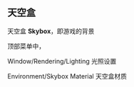 ## 天空盒

天空盒 **Skybox**，即游戏的背景

顶部菜单中，

Window/Rendering/Lighting 光照设置

Environment/Skybox Material 天空盒材质